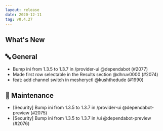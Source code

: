 ```yaml
---
layout: release
date: 2020-12-11
tag: v0.4.27
---
```


## What's New

## 🔤 General
- Bump ini from 1.3.5 to 1.3.7 in /provider-ui @dependabot (#2077)
- Made first row selectable in the Results section @dhruv0000 (#2074)
- feat: add channel switch in mesheryctl @kushthedude (#1990)

## 🧰 Maintenance

- [Security] Bump ini from 1.3.5 to 1.3.7 in /provider-ui @dependabot-preview (#2075)
- [Security] Bump ini from 1.3.5 to 1.3.7 in /ui @dependabot-preview (#2076)

